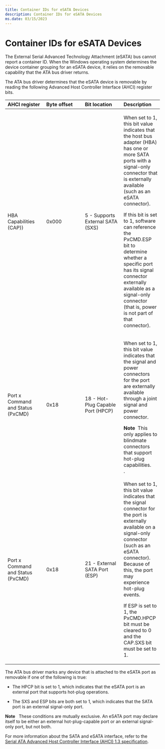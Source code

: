 ```yaml
---
title: Container IDs for eSATA Devices
description: Container IDs for eSATA Devices
ms.date: 03/15/2023
---
```


# Container IDs for eSATA Devices


The External Serial Advanced Technology Attachment (eSATA) bus cannot report a container ID. When the Windows operating system determines the device container grouping for an eSATA device, it relies on the removable capability that the ATA bus driver returns.

The ATA bus driver determines that the eSATA device is removable by reading the following Advanced Host Controller Interface (AHCI) register bits.

<table>
<colgroup>
<col width="25%" />
<col width="25%" />
<col width="25%" />
<col width="25%" />
</colgroup>
<thead>
<tr class="header">
<th align="left">AHCI register</th>
<th align="left">Byte offset</th>
<th align="left">Bit location</th>
<th align="left">Description</th>
</tr>
</thead>
<tbody>
<tr class="odd">
<td align="left"><p>HBA Capabilities (CAP))</p></td>
<td align="left"><p>0x000</p></td>
<td align="left"><p>5 - Supports External SATA (SXS)</p></td>
<td align="left"><p>When set to 1, this bit value indicates that the host bus adapter (HBA) has one or more SATA ports with a signal-only connector that is externally available (such as an eSATA connector).</p>
<p>If this bit is set to 1, software can reference the PxCMD.ESP bit to determine whether a specific port has its signal connector externally available as a signal-only connector (that is, power is not part of that connector).</p></td>
</tr>
<tr class="even">
<td align="left"><p>Port x Command and Status (PxCMD)</p></td>
<td align="left"><p>0x18</p></td>
<td align="left"><p>18 - Hot-Plug Capable Port (HPCP)</p></td>
<td align="left"><p>When set to 1, this bit value indicates that the signal and power connectors for the port are externally available through a joint signal and power connector.</p>
<p></p>
<div class="alert">
<strong>Note</strong>  This only applies to blindmate connectors that support hot-plug capabilities.
</div>
<div>
 
</div>
.</td>
</tr>
<tr class="odd">
<td align="left"><p>Port x Command and Status (PxCMD)</p></td>
<td align="left"><p>0x18</p></td>
<td align="left"><p>21 - External SATA Port (ESP)</p></td>
<td align="left"><p>When set to 1, this bit value indicates that the signal connector for the port is externally available on a signal-only connector (such as an eSATA connector). Because of this, the port may experience hot-plug events.</p>
<p>If ESP is set to 1, the PxCMD.HPCP bit must be cleared to 0 and the CAP.SXS bit must be set to 1.</p></td>
</tr>
</tbody>
</table>

 

The ATA bus driver marks any device that is attached to the eSATA port as removable if one of the following is true:

-   The HPCP bit is set to 1, which indicates that the eSATA port is an external port that supports hot-plug operations.

-   The SXS and ESP bits are both set to 1, which indicates that the SATA port is an external signal-only port.

**Note**   These conditions are mutually exclusive. An eSATA port may declare itself to be either an external hot-plug-capable port or an external signal-only port, but not both.

 

For more information about the SATA and eSATA interface, refer to the [Serial ATA Advanced Host Controller Interface (AHCI) 1.3 specification](https://www.intel.com/content/www/us/en/io/serial-ata/serial-ata-ahci-spec-rev1-3-1.html).

 

 





